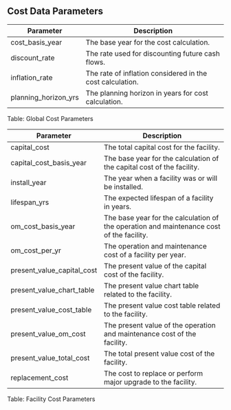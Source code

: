 ## Cost Data Parameters 

| Parameter            | Description                                               |
|----------------------|-----------------------------------------------------------|
| cost_basis_year      | The base year for the cost calculation.                   |
| discount_rate        | The rate used for discounting future cash flows.          |
| inflation_rate       | The rate of inflation considered in the cost calculation. |
| planning_horizon_yrs | The planning horizon in years for cost calculation.       |

Table: Global Cost Parameters 

| Parameter                  | Description                                                                              |
|----------------------------|------------------------------------------------------------------------------------------|
| capital_cost               | The total capital cost for the facility.                                                 |
| capital_cost_basis_year    | The base year for the calculation of the capital cost of the facility.                   |
| install_year               | The year when a facility was or will be  installed.                                                |
| lifespan_yrs               | The expected lifespan of a facility in years.                                          |
| om_cost_basis_year         | The base year for the calculation of the operation and maintenance cost of the facility. |
| om_cost_per_yr             | The operation and maintenance cost of a facility per year.                             |
| present_value_capital_cost | The present value of the capital cost of the facility.                                   |
| present_value_chart_table  | The present value chart table related to the facility.                                   |
| present_value_cost_table   | The present value cost table related to the facility.                                    |
| present_value_om_cost      | The present value of the operation and maintenance cost of the facility.                 |
| present_value_total_cost   | The total present value cost of the facility.                                            |
| replacement_cost           | The cost to replace or perform major upgrade to the facility.                                                        |

Table: Facility Cost Parameters 